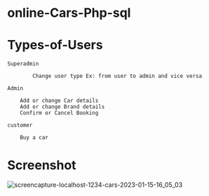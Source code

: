 # online-Cars-Php-sql


# Types-of-Users

    Superadmin

            Change user type Ex: from user to admin and vice versa

    Admin

        Add or change Car details
        Add or change Brand details
        Confirm or Cancel Booking 

    customer

        Buy a car


# Screenshot
![screencapture-localhost-1234-cars-2023-01-15-16_05_03](https://user-images.githubusercontent.com/111582706/212542325-84d621c7-a0d6-4520-99fd-0b8201836fee.jpg)
